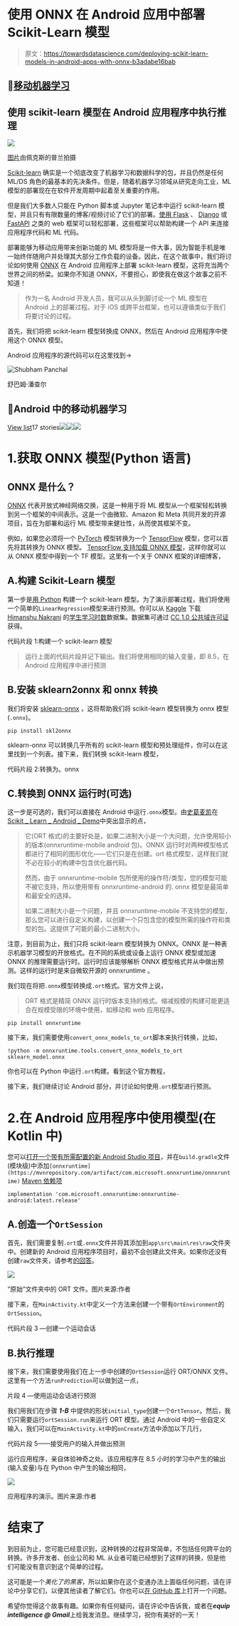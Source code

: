 # 使用 ONNX 在 Android 应用中部署 Scikit-Learn 模型

> 原文：<https://towardsdatascience.com/deploying-scikit-learn-models-in-android-apps-with-onnx-b3adabe16bab>

## 📱[移动机器学习](https://equipintelligence.medium.com/list/stories-on-mobile-ml-with-kotlin-and-tf-lite-3ebee822c87b)

## 使用 scikit-learn 模型在 Android 应用程序中执行推理

![](img/570b66bc5894503fee070ac07d255476.png)

[图片](https://www.pexels.com/photo/woman-using-smartphone-and-laptop-4549414)由佩克斯的普兰拍摄

[Scikit-learn](https://scikit-learn.org/) 确实是一个彻底改变了机器学习和数据科学的包，并且仍然是任何 ML/DS 角色的最基本的先决条件。但是，随着机器学习领域从研究走向工业，ML 模型的部署现在在软件开发周期中起着至关重要的作用。

但是我们大多数人只能在 Python 脚本或 Jupyter 笔记本中运行 scikit-learn 模型，并且只有有限数量的博客/视频讨论了它们的部署。[使用 Flask](/deploy-a-machine-learning-model-using-flask-da580f84e60c) 、 [Django](https://www.djangoproject.com/) 或 [FastAPI](https://fastapi.tiangolo.com/) 之类的 web 框架可以轻松部署，这些框架可以帮助构建一个 API 来连接应用程序代码和 ML 代码。

部署能够为移动应用带来创新功能的 ML 模型将是一件大事，因为智能手机是唯一始终伴随用户并处理其大部分工作负载的设备。因此，在这个故事中，我们将讨论如何使用 [ONNX](https://onnx.ai/) 在 Android 应用程序上部署 scikit-learn 模型，这将充当两个世界之间的桥梁。如果你不知道 ONNX，不要担心，即使我在做这个故事之前不知道！

> 作为一名 Android 开发人员，我可以从头到脚讨论一个 ML 模型在 Android 上的部署过程。对于 iOS 或跨平台框架，也可以遵循类似于我们将要讨论的过程。

首先，我们将把 scikit-learn 模型转换成 ONNX，然后在 Android 应用程序中使用这个 ONNX 模型。

Android 应用程序的源代码可以在这里找到->

[](https://github.com/shubham0204/Scikit_Learn_Android_Demo)  ![Shubham Panchal](img/f257a972277364d883633e08e85054eb.png)

舒巴姆·潘查尔

## 📱Android 中的移动机器学习

[View list](https://equipintelligence.medium.com/list/mobile-machine-learning-in-android-3ebee822c87b?source=post_page-----b3adabe16bab--------------------------------)17 stories![](img/d356290ce3222312f932fc5ce18ac883.png)![](img/0074360a2ad21c3fe1321b0a52a7d50a.png)![](img/a576bbf78f4de34b01bf83b88bf37327.png)

# 1.获取 ONNX 模型(Python 语言)

## ONNX 是什么？

[ONNX](https://onnx.ai/) 代表开放式神经网络交换，这是一种用于将 ML 模型从一个框架轻松转换到另一个框架的中间表示。这是一个由微软、Amazon 和 Meta 共同开发的开源项目，旨在为部署和运行 ML 模型带来健壮性，从而使其框架不变。

例如，如果您必须将一个 [PyTorch](https://pytorch.org/) 模型转换为一个 [TensorFlow](https://www.tensorflow.org/) 模型，您可以首先将其转换为 ONNX 模型。 [TensorFlow 支持加载 ONNX 模型](https://github.com/onnx/onnx-tensorflow)，这样你就可以从 ONNX 模型中得到一个 TF 模型。这里有一个关于 ONNX 框架的详细博客，

[](https://blog.roboflow.com/what-is-onnx/)  

## A.构建 Scikit-Learn 模型

第一步是[用 Python](https://scikit-learn.org/stable/tutorial/basic/tutorial.html) 构建一个 scikit-learn 模型。为了演示部署过程，我们将使用一个简单的`LinearRegression`模型来进行预测。你可以从 [Kaggle](https://www.kaggle.com/) 下载 [Himanshu Nakrani](https://www.kaggle.com/himanshunakrani) 的[学生学习时数](https://www.kaggle.com/datasets/himanshunakrani/student-study-hours)数据集。数据集可通过 [CC 1.0 公共域许可证](https://creativecommons.org/publicdomain/zero/1.0/)获得。

代码片段 1:构建一个 scikit-learn 模型

> 运行上面的代码片段并记下输出。我们将使用相同的输入变量，即 8.5，在 Android 应用程序中进行预测

## B.安装 sklearn2onnx 和 onnx 转换

我们将安装 [sklearn-onnx](https://github.com/onnx/sklearn-onnx) ，这将帮助我们将 scikit-learn 模型转换为 onnx 模型(`.onnx`)。

```
pip install skl2onnx
```

sklearn-onnx 可以转换几乎所有的 scikit-learn 模型和预处理组件，你可以在这里找到一个列表。接下来，我们转换 scikit-learn 模型，

代码片段 2:转换为。onnx

## C.转换到 ONNX 运行时(可选)

这一步是可选的，我们可以直接在 Android 中运行`.onnx`模型。由[史葛麦凯](https://github.com/skottmckay)在[Scikit _ Learn _ Android _ Demo](https://github.com/shubham0204/Scikit_Learn_Android_Demo)中突出显示的点，

> 它(ORT 格式)的主要好处是，如果二进制大小是一个大问题，允许使用较小的版本(onnxruntime-mobile android 包)。ONNX 运行时对两种模型格式都进行了相同的图形优化——它们只是在创建。ort 格式模型，这样我们就不必在较小的构建中包含优化器代码。
> 
> 然而，由于 onnxruntime-mobile 包所使用的操作符/类型，您的模型可能不被它支持，所以使用带有 onnxruntime-android 的. onnx 模型是最简单和最安全的选择。
> 
> 如果二进制大小是一个问题，并且 onnxruntime-mobile 不支持您的模型，那么您可以进行自定义构建，以创建一个只包含您的模型所需的操作符和类型的包。这提供了可能的最小二进制大小。

注意，到目前为止，我们只将 scikit-learn 模型转换为 ONNX。ONNX 是一种表示机器学习模型的开放格式。在不同的系统或设备上运行 ONNX 模型或加速 ONNX 的推理需要运行时。运行时应该能够解析 ONNX 模型格式并从中做出预测。这样的运行时是来自微软开源的 onnxruntime 。

我们现在将把`.onnx`模型转换成`.ort`格式。官方文件上说，

> ORT 格式是精简 ONNX 运行时版本支持的格式。缩减规模的构建可能更适合在规模受限的环境中使用，如移动和 web 应用程序。

```
pip install onnxruntime
```

接下来，我们需要使用`convert_onnx_models_to_ort`脚本来执行转换，比如，

```
!python -m onnxruntime.tools.convert_onnx_models_to_ort sklearn_model.onnx
```

你也可以在 Python 中运行`.ort`构建。看到这个官方教程，

  

接下来，我们继续讨论 Android 部分，并讨论如何使用`.ort`模型进行预测。

# 2.在 Android 应用程序中使用模型(在 Kotlin 中)

您可以[打开一个带有所需配置的新 Android Studio 项目](https://developer.android.com/training/basics/firstapp/creating-project)，并在`build.gradle`文件(模块级)中添加`[onnxruntime](https://mvnrepository.com/artifact/com.microsoft.onnxruntime/onnxruntime)` [Maven 依赖项](https://mvnrepository.com/artifact/com.microsoft.onnxruntime/onnxruntime)

```
implementation 'com.microsoft.onnxruntime:onnxruntime-android:latest.release'
```

## A.创造一个`OrtSession`

首先，我们需要复制`.ort`或`.onnx`文件并将其添加到`app\src\main\res\raw`文件夹中。创建新的 Android 应用程序项目时，最初不会创建此文件夹。如果你还没有创建`raw`文件夹，请参考[的回答](https://stackoverflow.com/a/29308338/13546426)。

![](img/5a04201b8f5079201c8505e337932221.png)

“原始”文件夹中的 ORT 文件。图片来源:作者

接下来，在`MainActivity.kt`中定义一个方法来创建一个带有`OrtEnvironment`的`OrtSession`。

代码片段 3 —创建一个运动会话

## B.执行推理

接下来，我们需要使用我们在上一步中创建的`OrtSession`运行 ORT/ONNX 文件。这里有一个方法`runPrediction`可以做到这一点，

片段 4 —使用运动会话进行预测

我们用我们在步骤 ***1-B*** 中提供的形状`initial_type`创建一个`OrtTensor`。然后，我们只需要运行`ortSession.run`来运行 ORT 模型。通过 Android 中的一些自定义输入，我们可以在`MainActivity.kt`中的`onCreate`方法中添加以下几行，

代码片段 5——接受用户的输入并做出预测

运行应用程序，亲自体验神奇之处。该应用程序在 8.5 小时的学习中产生的输出(输入变量)与在 Python 中产生的输出相同，

![](img/d8012c7dd2b4783e37b41b74f04282fc.png)

应用程序的演示。图片来源:作者

# 结束了

到目前为止，您可能已经意识到，这种转换的过程非常简单，不包括任何跨平台的转换。许多开发者、创业公司和 ML 从业者可能已经想到了这样的转换，但是他们可能没有意识到这个简单的过程。

这可能是一个*美化了的黑客*，所以如果你在这个变通办法上面临任何问题，请在评论中分享它们，以便其他读者了解它们。你也可以[在 GitHub 库](https://github.com/shubham0204/Scikit_Learn_Android_Demo/issues/new/choose)上打开一个问题。

希望你觉得这个故事有趣。如果你有任何疑问，请在评论中告诉我，或者在***equip intelligence @ Gmail***上给我发消息。继续学习，祝你有美好的一天！
